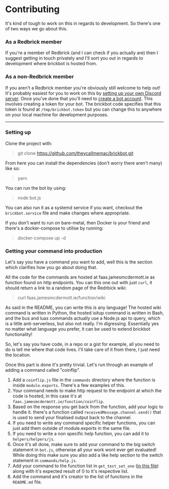 # Contributing

It's kind of tough to work on this in regards to development. So there's one of two ways we go about this.

### As a Redbrick member

 If you're a member of Redbrick (and I can check if you actually are) then I suggest getting in touch privately and I'll sort you out in regards to development where brickbot is hosted from. 

### As a non-Redbrick member

If you aren't a Redbrick member you're obviously still welcome to help out! It's probably easiest for you to work on this by [setting up your own Discord server](https://www.howtogeek.com/364075/how-to-create-set-up-and-manage-your-discord-server/). Once you've done that you'll need to [create a bot account](https://discordpy.readthedocs.io/en/latest/discord.html). This involves creating a token for your bot. The brickbot code specifies that this token is found at `/tmp/brickbot.token` but you can change this to anywhere on your local machine for development purposes.

---

### Setting up

Clone the project with:

> git clone https://github.com/theycallmemac/brickbot.git

From here you can install the dependencies (don't worry there aren't many) like so:

> yarn

You can run the bot by using:

> node bot.js

You can also run it as a systemd service if you want, checkout the `brickbot.service` file and make changes where appropriate.

If you don't want to run on bare-metal, then Docker is your friend and there's a docker-compose to utilise by running:

> docker-compose up -d
 
### Getting your command into production

Let's say you have a command you want to add, well this is the section which clarifies how you go about doing that.

All the code for the commands are hosted at faas.jamesmcdermott.ie as function found on http endpoints. You can this one out with just `curl`, it should return a link to a random page of the Redrbick wiki:

> curl faas.jamesmcdermott.ie/function/wiki

As said in the README, you can write this is any language! The hosted wiki command is written in Python, the hosted isitup command is written in Bash, and the bus and luas commands actually use a Node.js api to query, which is a little anti-serverless, but also not really. I'm digressing. Essentially yes no matter what language you prefer, it can be used to extend brickbot functionality!

So, let's say you have code, in a repo or a gist for example, all you need to do is tell me where that code lives. I'll take care of it from there, I just need the location. 

Once this part is done it's pretty trivial. Let's run through an example of adding a command called "coinflip".

1. Add a `coinflip.js` file in the `commands` directory where the function is inside `module.exports`. There's a few examples of this.
2. Your command needs to make http request to the endpoint at which the code is hosted, in this case it's at `faas.jamesmcdermott.ie/function/coinflip`.
3. Based on the response you get back from the function, add your logic to handle it. there's a function called `receivedMessage.channel.send()` that is used to send your finalised output back to the channel.
4. If you need to write any command specific helper functions, you can just add them outside of module.exports in the same file.
5. If you need to write a non specific help function, you can add it to `helpers/helpers/js`.
6. Once it's all done, make sure to add your command to the big switch statement in `bot.js`, otherwise all your work wont ever get evaluated! While doing this make sure you also add a like help section to the switch statement in `commands/help.js`.
7. Add your command to the function list in `get_test_set_one` ([in this file](https://github.com/theycallmemac/brickbot/blob/master/tests/endpoints.py)) along with it's expected result of 0 to it's respective list.
8. Add the command and it's creator to the list of functions in the `README.md` file.
